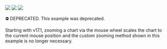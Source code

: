 <!-- default badges list -->
![](https://img.shields.io/endpoint?url=https://codecentral.devexpress.com/api/v1/VersionRange/128574930/23.1.2%2B)
[![](https://img.shields.io/badge/Open_in_DevExpress_Support_Center-FF7200?style=flat-square&logo=DevExpress&logoColor=white)](https://supportcenter.devexpress.com/ticket/details/E1871)
[![](https://img.shields.io/badge/📖_How_to_use_DevExpress_Examples-e9f6fc?style=flat-square)](https://docs.devexpress.com/GeneralInformation/403183)
<!-- default badges end -->

⛔ DEPRECATED. This example was deprecated. 

Starting with v17.1, zooming a chart via the mouse wheel scales the chart to the current mouse position and the custom zooming method shown in this example is no longer necessary.



